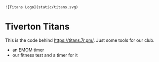 <div style="margin:auto;max-width:640px">

    ![Titans Logo](static/titans.svg)

</div>

# Tiverton Titans

This is the code behind https://titans.7r.pm/. Just some tools for our club.

- an EMOM timer
- our fitness test and a timer for it
